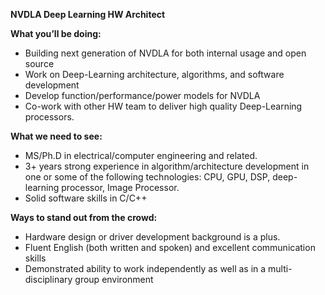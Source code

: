 **NVDLA Deep Learning HW Architect**

**What you’ll be doing:**  
- Building next generation of NVDLA for both internal usage and open source
- Work on Deep-Learning architecture, algorithms, and software development
- Develop function/performance/power models for NVDLA
- Co-work with other HW team to deliver high quality Deep-Learning processors.  

**What we need to see:** 
- MS/Ph.D in electrical/computer engineering and related.
- 3+ years strong experience in algorithm/architecture development in one or some of the following technologies: CPU, GPU, DSP, deep-learning processor, Image Processor.
- Solid software skills in C/C++  

**Ways to stand out from the crowd:**
- Hardware design or driver development background is a plus.
- Fluent English (both written and spoken) and excellent communication skills
- Demonstrated ability to work independently as well as in a multi-disciplinary group environment
